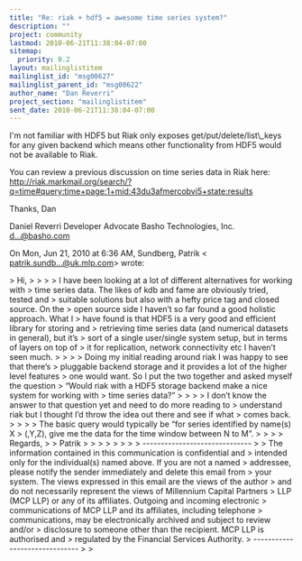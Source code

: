 ```yaml
---
title: "Re: riak + hdf5 = awesome time series system?"
description: ""
project: community
lastmod: 2010-06-21T11:38:04-07:00
sitemap:
  priority: 0.2
layout: mailinglistitem
mailinglist_id: "msg00627"
mailinglist_parent_id: "msg00622"
author_name: "Dan Reverri"
project_section: "mailinglistitem"
sent_date: 2010-06-21T11:38:04-07:00
---
```



I'm not familiar with HDF5 but Riak only exposes get/put/delete/list\\_keys
for any given backend which means other functionality from HDF5 would not be
available to Riak.

You can review a previous discussion on time series data in Riak here:
http://riak.markmail.org/search/?q=time#query:time+page:1+mid:43du3afmercobvi5+state:results

Thanks,
Dan

Daniel Reverri
Developer Advocate
Basho Technologies, Inc.
d...@basho.com


On Mon, Jun 21, 2010 at 6:36 AM, Sundberg, Patrik &lt;
patrik.sundb...@uk.mlp.com&gt; wrote:

&gt; Hi,
&gt;
&gt;
&gt;
&gt; I have been looking at a lot of different alternatives for working with
&gt; time series data. The likes of kdb and fame are obviously tried, tested and
&gt; suitable solutions but also with a hefty price tag and closed source. On the
&gt; open source side I haven’t so far found a good holistic approach. What I
&gt; have found is that HDF5 is a very good and efficient library for storing and
&gt; retrieving time series data (and numerical datasets in general), but it’s
&gt; sort of a single user/single system setup, but in terms of layers on top of
&gt; it for replication, network connectivity etc I haven’t seen much.
&gt;
&gt;
&gt;
&gt; Doing my initial reading around riak I was happy to see that there’s
&gt; pluggable backend storage and it provides a lot of the higher level features
&gt; one would want. So I put the two together and asked myself the question
&gt; “Would riak with a HDF5 storage backend make a nice system for working with
&gt; time series data?”
&gt;
&gt;
&gt;
&gt; I don’t know the answer to that question yet and need to do more reading to
&gt; understand riak but I thought I’d throw the idea out there and see if what
&gt; comes back.
&gt;
&gt;
&gt;
&gt; The basic query would typically be “for series identified by name(s) X
&gt; (,Y,Z), give me the data for the time window between N to M”.
&gt;
&gt;
&gt;
&gt; Regards,
&gt;
&gt; Patrik
&gt;
&gt;
&gt;
&gt;
&gt;
&gt;
&gt;
&gt; ------------------------------
&gt;
&gt; The information contained in this communication is confidential and
&gt; intended only for the individual(s) named above. If you are not a named
&gt; addressee, please notify the sender immediately and delete this email from
&gt; your system. The views expressed in this email are the views of the author
&gt; and do not necessarily represent the views of Millennium Capital Partners
&gt; LLP (MCP LLP) or any of its affiliates. Outgoing and incoming electronic
&gt; communications of MCP LLP and its affiliates, including telephone
&gt; communications, may be electronically archived and subject to review and/or
&gt; disclosure to someone other than the recipient. MCP LLP is authorised and
&gt; regulated by the Financial Services Authority.
&gt; ------------------------------
&gt;
&gt;

